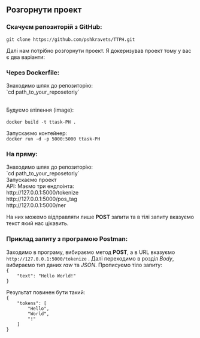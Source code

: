 <H2>Розгорнути проект</H2>
<H3>Скачуєм репозиторій з GitHub:</H3>

`git clone https://github.com/pshkravets/TTPH.git` <br>

Далі нам потрібно розгорнути проект. Я докеризував проект 
тому у вас є два варіанти: <br>

<H3>Через Dockerfile:</H3>
Знаходимо шлях до репозиторію: <br>
`cd path_to_your_reposetoriy` <br><br>

Будуємо втілення (image): <br><br>
`docker build -t ttask-PH .`

Запускаємо контейнер: <br>
`docker run -d -p 5000:5000 ttask-PH`


<H3>На пряму:</H3>
Знаходимо шлях до репозиторію: <br>
`cd path_to_your_reposetoriy` <br>
Запускаємо проект <br
`python views.py`


<H2>API:</H2>
Маємо три ендпоінта: <br>
http://127.0.0.1:5000/tokenize <br>
http://127.0.0.1:5000/pos_tag <br>
http://127.0.0.1:5000/ner

На них можемо відправляти лише **POST** запити та в тілі запиту 
вказуємо текст який нас цікавить. 

<H3>Приклад запиту з програмою Postman:</H3>

Заходимо в програму, вибираємо метод **POST**, а в URL вказуємо 
`http://127.0.0.1:5000/tokenize` .
Далі переходимо в розділ _Body_, вибираємо тип даних _raw_ та _JSON_.
Прописуємо тіло запиту:<br>
` { ` <br>
`    "text": "Hello World!"` <br>
`}` <br>

Результат повинен бути такий:<br>
`{`<br>
`    "tokens": [` <br> 
`        "Hello",` <br>
`        "World",` <br>
`        "!"` <br>
`    ]` <br>
`}`